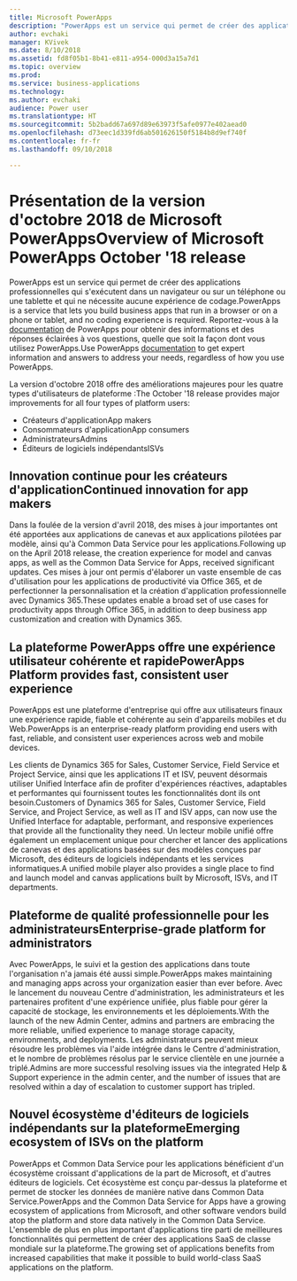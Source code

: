 ```yaml
---
title: Microsoft PowerApps
description: "PowerApps est un service qui permet de créer des applications professionnelles qui s'exécutent dans un navigateur ou sur un téléphone ou une tablette et qui ne nécessite aucune expérience de codage."
author: evchaki
manager: KVivek
ms.date: 8/10/2018
ms.assetid: fd8f05b1-8b41-e811-a954-000d3a15a7d1
ms.topic: overview
ms.prod: 
ms.service: business-applications
ms.technology: 
ms.author: evchaki
audience: Power user
ms.translationtype: HT
ms.sourcegitcommit: 5b2badd67a697d89e63973f5afe0977e402aead0
ms.openlocfilehash: d73eec1d339fd6ab501626150f5184b8d9ef740f
ms.contentlocale: fr-fr
ms.lasthandoff: 09/10/2018

---
```


# <a name="overview-of-microsoft-powerapps-october-18-release"></a><span data-ttu-id="26ec2-103">Présentation de la version d'octobre 2018 de Microsoft PowerApps</span><span class="sxs-lookup"><span data-stu-id="26ec2-103">Overview of Microsoft PowerApps October '18 release</span></span>

<span data-ttu-id="26ec2-104">PowerApps est un service qui permet de créer des applications professionnelles qui s'exécutent dans un navigateur ou sur un téléphone ou une tablette et qui ne nécessite aucune expérience de codage.</span><span class="sxs-lookup"><span data-stu-id="26ec2-104">PowerApps is a service that lets you build business apps that run in a browser or on a phone or tablet, and no coding experience is required.</span></span> <span data-ttu-id="26ec2-105">Reportez-vous à la [documentation](https://docs.microsoft.com/powerapps/) de PowerApps pour obtenir des informations et des réponses éclairées à vos questions, quelle que soit la façon dont vous utilisez PowerApps.</span><span class="sxs-lookup"><span data-stu-id="26ec2-105">Use PowerApps [documentation](https://docs.microsoft.com/powerapps/) to get expert information and answers to address your needs, regardless of how you use PowerApps.</span></span>

<span data-ttu-id="26ec2-106">La version d'octobre 2018 offre des améliorations majeures pour les quatre types d'utilisateurs de plateforme :</span><span class="sxs-lookup"><span data-stu-id="26ec2-106">The October '18 release provides major improvements for all four types of platform users:</span></span> 

- <span data-ttu-id="26ec2-107">Créateurs d'application</span><span class="sxs-lookup"><span data-stu-id="26ec2-107">App makers</span></span>
- <span data-ttu-id="26ec2-108">Consommateurs d'application</span><span class="sxs-lookup"><span data-stu-id="26ec2-108">App consumers</span></span>
- <span data-ttu-id="26ec2-109">Administrateurs</span><span class="sxs-lookup"><span data-stu-id="26ec2-109">Admins</span></span>
- <span data-ttu-id="26ec2-110">Éditeurs de logiciels indépendants</span><span class="sxs-lookup"><span data-stu-id="26ec2-110">ISVs</span></span>

## <a name="continued-innovation-for-app-makers"></a><span data-ttu-id="26ec2-111">Innovation continue pour les créateurs d'application</span><span class="sxs-lookup"><span data-stu-id="26ec2-111">Continued innovation for app makers</span></span> 

<span data-ttu-id="26ec2-112">Dans la foulée de la version d'avril 2018, des mises à jour importantes ont été apportées aux applications de canevas et aux applications pilotées par modèle, ainsi qu'à Common Data Service pour les applications.</span><span class="sxs-lookup"><span data-stu-id="26ec2-112">Following up on the April 2018 release, the creation experience for model and canvas apps, as well as the Common Data Service for Apps, received significant updates.</span></span> <span data-ttu-id="26ec2-113">Ces mises à jour ont permis d'élaborer un vaste ensemble de cas d'utilisation pour les applications de productivité via Office 365, et de perfectionner la personnalisation et la création d'application professionnelle avec Dynamics 365.</span><span class="sxs-lookup"><span data-stu-id="26ec2-113">These updates enable a broad set of use cases for productivity apps through Office 365, in addition to deep business app customization and creation with Dynamics 365.</span></span>  

## <a name="powerapps-platform-provides-fast-consistent-user-experience"></a><span data-ttu-id="26ec2-114">La plateforme PowerApps offre une expérience utilisateur cohérente et rapide</span><span class="sxs-lookup"><span data-stu-id="26ec2-114">PowerApps Platform provides fast, consistent user experience</span></span> 

<span data-ttu-id="26ec2-115">PowerApps est une plateforme d'entreprise qui offre aux utilisateurs finaux une expérience rapide, fiable et cohérente au sein d'appareils mobiles et du Web.</span><span class="sxs-lookup"><span data-stu-id="26ec2-115">PowerApps is an enterprise-ready platform providing end users with fast, reliable, and consistent user experiences across web and mobile devices.</span></span>  

<span data-ttu-id="26ec2-116">Les clients de Dynamics 365 for Sales, Customer Service, Field Service et Project Service, ainsi que les applications IT et ISV, peuvent désormais utiliser Unified Interface afin de profiter d'expériences réactives, adaptables et performantes qui fournissent toutes les fonctionnalités dont ils ont besoin.</span><span class="sxs-lookup"><span data-stu-id="26ec2-116">Customers of Dynamics 365 for Sales, Customer Service, Field Service, and Project Service, as well as IT and ISV apps, can now use the Unified Interface for adaptable, performant, and responsive experiences that provide all the functionality they need.</span></span> <span data-ttu-id="26ec2-117">Un lecteur mobile unifié offre également un emplacement unique pour chercher et lancer des applications de canevas et des applications basées sur des modèles conçues par Microsoft, des éditeurs de logiciels indépendants et les services informatiques.</span><span class="sxs-lookup"><span data-stu-id="26ec2-117">A unified mobile player also provides a single place to find and launch model and canvas applications built by Microsoft, ISVs, and IT departments.</span></span>  

## <a name="enterprise-grade-platform-for-administrators"></a><span data-ttu-id="26ec2-118">Plateforme de qualité professionnelle pour les administrateurs</span><span class="sxs-lookup"><span data-stu-id="26ec2-118">Enterprise-grade platform for administrators</span></span> 

<span data-ttu-id="26ec2-119">Avec PowerApps, le suivi et la gestion des applications dans toute l'organisation n'a jamais été aussi simple.</span><span class="sxs-lookup"><span data-stu-id="26ec2-119">PowerApps makes maintaining and managing apps across your organization easier than ever before.</span></span> <span data-ttu-id="26ec2-120">Avec le lancement du nouveau Centre d'administration, les administrateurs et les partenaires profitent d'une expérience unifiée, plus fiable pour gérer la capacité de stockage, les environnements et les déploiements.</span><span class="sxs-lookup"><span data-stu-id="26ec2-120">With the launch of the new Admin Center, admins and partners are embracing the more reliable, unified experience to manage storage capacity, environments, and deployments.</span></span> <span data-ttu-id="26ec2-121">Les administrateurs peuvent mieux résoudre les problèmes via l'aide intégrée dans le Centre d'administration, et le nombre de problèmes résolus par le service clientèle en une journée a triplé.</span><span class="sxs-lookup"><span data-stu-id="26ec2-121">Admins are more successful resolving issues via the integrated Help & Support experience in the admin center, and the number of issues that are resolved within a day of escalation to customer support has tripled.</span></span> 

## <a name="emerging-ecosystem-of-isvs-on-the-platform"></a><span data-ttu-id="26ec2-122">Nouvel écosystème d'éditeurs de logiciels indépendants sur la plateforme</span><span class="sxs-lookup"><span data-stu-id="26ec2-122">Emerging ecosystem of ISVs on the platform</span></span>

<span data-ttu-id="26ec2-123">PowerApps et Common Data Service pour les applications bénéficient d'un écosystème croissant d'applications de la part de Microsoft, et d'autres éditeurs de logiciels. Cet écosystème est conçu par-dessus la plateforme et permet de stocker les données de manière native dans Common Data Service.</span><span class="sxs-lookup"><span data-stu-id="26ec2-123">PowerApps and the Common Data Service for Apps have a growing ecosystem of applications from Microsoft, and other software vendors build atop the platform and store data natively in the Common Data Service.</span></span> <span data-ttu-id="26ec2-124">L'ensemble de plus en plus important d'applications tire parti de meilleures fonctionnalités qui permettent de créer des applications SaaS de classe mondiale sur la plateforme.</span><span class="sxs-lookup"><span data-stu-id="26ec2-124">The growing set of applications benefits from increased capabilities that make it possible to build world-class SaaS applications on the platform.</span></span>


